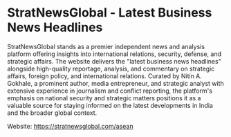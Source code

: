 # StratNewsGlobal - Latest Business News Headlines

StratNewsGlobal stands as a premier independent news and analysis platform offering insights into international relations, security, defense, and strategic affairs. The website delivers the "latest business news headlines" alongside high-quality reportage, analysis, and commentary on strategic affairs, foreign policy, and international relations. Curated by Nitin A. Gokhale, a prominent author, media entrepreneur, and strategic analyst with extensive experience in journalism and conflict reporting, the platform's emphasis on national security and strategic matters positions it as a valuable source for staying informed on the latest developments in India and the broader global context.

Website: https://stratnewsglobal.com/asean
